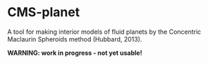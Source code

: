 CMS-planet
==========
A tool for making interior models of fluid planets by the Concentric Maclaurin
Spheroids method (Hubbard, 2013).

**WARNING: work in progress - not yet usable!**

